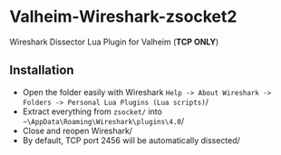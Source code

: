 # Valheim-Wireshark-zsocket2

Wireshark Dissector Lua Plugin for Valheim (**TCP ONLY**)

## Installation

- Open the folder easily with Wireshark `Help -> About Wireshark -> Folders -> Personal Lua Plugins (Lua scripts)`/
- Extract everything from `zsocket/` into `~\AppData\Roaming\Wireshark\plugins\4.0`/
- Close and reopen Wireshark/
- By default, TCP port 2456 will be automatically dissected/
